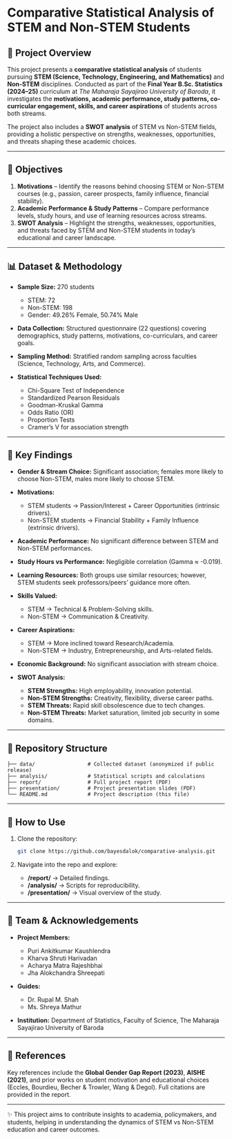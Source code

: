 
# Comparative Statistical Analysis of STEM and Non-STEM Students

## 📌 Project Overview

This project presents a **comparative statistical analysis** of students pursuing **STEM (Science, Technology, Engineering, and Mathematics)** and **Non-STEM** disciplines. Conducted as part of the **Final Year B.Sc. Statistics (2024–25)** curriculum at *The Maharaja Sayajirao University of Baroda*, it investigates the **motivations, academic performance, study patterns, co-curricular engagement, skills, and career aspirations** of students across both streams.

The project also includes a **SWOT analysis** of STEM vs Non-STEM fields, providing a holistic perspective on strengths, weaknesses, opportunities, and threats shaping these academic choices.

---

## 🎯 Objectives

1. **Motivations** – Identify the reasons behind choosing STEM or Non-STEM courses (e.g., passion, career prospects, family influence, financial stability).
2. **Academic Performance & Study Patterns** – Compare performance levels, study hours, and use of learning resources across streams.
3. **SWOT Analysis** – Highlight the strengths, weaknesses, opportunities, and threats faced by STEM and Non-STEM students in today’s educational and career landscape.

---

## 📊 Dataset & Methodology

* **Sample Size:** 270 students

  * STEM: 72
  * Non-STEM: 198
  * Gender: 49.26% Female, 50.74% Male
* **Data Collection:** Structured questionnaire (22 questions) covering demographics, study patterns, motivations, co-curriculars, and career goals.
* **Sampling Method:** Stratified random sampling across faculties (Science, Technology, Arts, and Commerce).
* **Statistical Techniques Used:**

  * Chi-Square Test of Independence
  * Standardized Pearson Residuals
  * Goodman-Kruskal Gamma
  * Odds Ratio (OR)
  * Proportion Tests
  * Cramer’s V for association strength

---

## 🔑 Key Findings

* **Gender & Stream Choice:** Significant association; females more likely to choose Non-STEM, males more likely to choose STEM.
* **Motivations:**

  * STEM students → Passion/Interest + Career Opportunities (intrinsic drivers).
  * Non-STEM students → Financial Stability + Family Influence (extrinsic drivers).
* **Academic Performance:** No significant difference between STEM and Non-STEM performances.
* **Study Hours vs Performance:** Negligible correlation (Gamma ≈ -0.019).
* **Learning Resources:** Both groups use similar resources; however, STEM students seek professors/peers’ guidance more often.
* **Skills Valued:**

  * STEM → Technical & Problem-Solving skills.
  * Non-STEM → Communication & Creativity.
* **Career Aspirations:**

  * STEM → More inclined toward Research/Academia.
  * Non-STEM → Industry, Entrepreneurship, and Arts-related fields.
* **Economic Background:** No significant association with stream choice.
* **SWOT Analysis:**

  * **STEM Strengths:** High employability, innovation potential.
  * **Non-STEM Strengths:** Creativity, flexibility, diverse career paths.
  * **STEM Threats:** Rapid skill obsolescence due to tech changes.
  * **Non-STEM Threats:** Market saturation, limited job security in some domains.

---

## 📂 Repository Structure

```
├── data/                 # Collected dataset (anonymized if public release)
├── analysis/             # Statistical scripts and calculations
├── report/               # Full project report (PDF)
├── presentation/         # Project presentation slides (PDF)
└── README.md             # Project description (this file)
```

---

## 🚀 How to Use

1. Clone the repository:

   ```bash
   git clone https://github.com/bayesdalok/comparative-analysis.git
   ```
2. Navigate into the repo and explore:

   * **/report/** → Detailed findings.
   * **/analysis/** → Scripts for reproducibility.
   * **/presentation/** → Visual overview of the study.

---

## 🙌 Team & Acknowledgements

* **Project Members:**

  * Puri Ankitkumar Kaushlendra
  * Kharva Shruti Harivadan
  * Acharya Matra Rajeshbhai
  * Jha Alokchandra Shreepati

* **Guides:**

  * Dr. Rupal M. Shah
  * Ms. Shreya Mathur

* **Institution:**
  Department of Statistics, Faculty of Science,
  The Maharaja Sayajirao University of Baroda

---

## 📖 References

Key references include the **Global Gender Gap Report (2023)**, **AISHE (2021)**, and prior works on student motivation and educational choices (Eccles, Bourdieu, Becher & Trowler, Wang & Degol). Full citations are provided in the report.

---

✨ This project aims to contribute insights to academia, policymakers, and students, helping in understanding the dynamics of STEM vs Non-STEM education and career outcomes.

